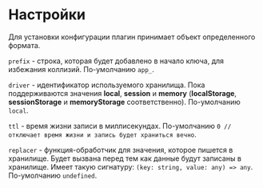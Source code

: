 # Настройки

Для установки конфигурации плагин принимает объект определенного формата.

`prefix` - строка, которая будет добавлено в начало ключа, для избежания коллизий. По-умолчанию `app_`.

`driver` - идентификатор используемого хранилища. Пока поддерживаются значения **local**, **session** и **memory** (**localStorage**, **sessionStorage** и **memoryStorage** соответственно). По-умолчанию `local`.

`ttl` - время жизни записи в миллисекундах. По-умолчанию `0 // отключает время жизни и запись будет храниться вечно`.

`replacer` - функция-обработчик для значения, которое пишется в хранилище. Будет вызвана перед тем как данные будут записаны в хранилище. Имеет такую сигнатуру: `(key: string, value: any) => any`. По-умолчанию `undefined`.

